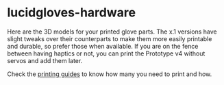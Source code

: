 # lucidgloves-hardware


Here are the 3D models for your printed glove parts.
The x.1 versions have slight tweaks over their counterparts to make them more easily printable and durable, so prefer those when available.
If you are on the fence between having haptics or not, you can print the Prototype v4 without servos and add them later.

Check the [printing guides](https://github.com/LucidVR/lucidgloves/wiki/Parts-Printing-Guide) to know how many you need to print and how.
